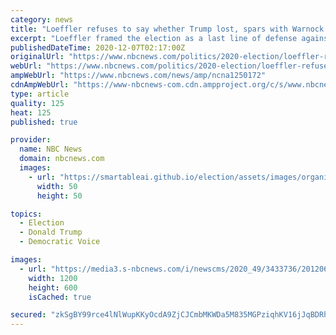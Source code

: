 ```yaml
---
category: news
title: "Loeffler refuses to say whether Trump lost, spars with Warnock over their agendas, records"
excerpt: "Loeffler framed the election as a last line of defense against the Democratic agenda, prompting the question of whether that meant she was acknowledging Biden's win."
publishedDateTime: 2020-12-07T02:17:00Z
originalUrl: "https://www.nbcnews.com/politics/2020-election/loeffler-refuses-say-whether-trump-lost-spars-warnock-over-their-n1250172"
webUrl: "https://www.nbcnews.com/politics/2020-election/loeffler-refuses-say-whether-trump-lost-spars-warnock-over-their-n1250172"
ampWebUrl: "https://www.nbcnews.com/news/amp/ncna1250172"
cdnAmpWebUrl: "https://www-nbcnews-com.cdn.ampproject.org/c/s/www.nbcnews.com/news/amp/ncna1250172"
type: article
quality: 125
heat: 125
published: true

provider:
  name: NBC News
  domain: nbcnews.com
  images:
    - url: "https://smartableai.github.io/election/assets/images/organizations/nbcnews.com-50x50.jpg"
      width: 50
      height: 50

topics:
  - Election
  - Donald Trump
  - Democratic Voice

images:
  - url: "https://media3.s-nbcnews.com/i/newscms/2020_49/3433736/201206-warnock-loeffler-2x1-jm-1733_6130babced3cbd48044f6a53004db03c.jpg"
    width: 1200
    height: 600
    isCached: true

secured: "zkSgBY99rce4lNlWupKKyOcdA9ZjCJCmbMKWDa5M835MGPziqhKV16jJqBDRhY6UXiruMOVrrt9V/fRPT+jnh776pxPn9Frjir/Lzkd4iJKsvvLeh7RHkaxs/Z4eaviE9hcdbPJuC8NycwOA3RBsW7UEzqg8SYWPQ5js7qNABg83SIwPBblLTGfhFVuc1o8D/bBi5ytVmMxJwP1uz7c986mB+0TQhNW7bD6SVcrEtBxnmO2AbWkT+QLw/uC7A3XGu8FEutEgtLWnb7MGcmQTj7d5PhriKDNgCwFxMW0Jao+HCXxAorjdFlNxEst5Cqyjr3Vh5arqZpYN82AQyORIwxtEm1WphbN80RnQ11xvnnI=;9FpTA0AeMnp6sBgkrCLLJA=="
---
```


